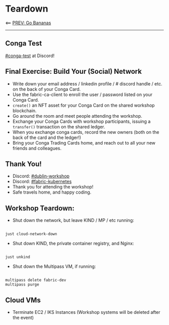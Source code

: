# Teardown 

<== [PREV: Go Bananas](40-bananas.md)

---


## Conga Test 

[#conga-test](https://discord.gg/tUSF2vU6cg) at Discord! 

## Final Exercise: Build Your (Social) Network 

- Write down your email address / linkedin profile / # discord handle / etc. on the back of your Conga Card.
- Use the fabric-ca-client to enroll the user / password listed on your Conga Card.
- `create()` an NFT asset for your Conga Card on the shared workshop blockchain.
- Go around the room and meet people attending the workshop.
- Exchange your Conga Cards with workshop participants, issuing a `transfer()` transaction on the shared ledger.  
- When you exchange conga cards, record the new owners (both on the back of the card and the ledger!)
- Bring your Conga Trading Cards home, and reach out to all your new friends and colleagues. 


## Thank You!

- Discord: [#dublin-workshop](https://discord.gg/PbjpetNqyR)
- Discord: [#fabric-kubernetes](https://discord.gg/DPKagScrN7)
- Thank you for attending the workshop!
- Safe travels home, and happy coding.


## Workshop Teardown:

- Shut down the network, but leave KIND / MP / etc running: 
```shell

just cloud-network-down 

```

- Shut down KIND, the private container registry, and Nginx: 
```shell

just unkind

```

- Shut down the Multipass VM, if running:  
```shell

multipass delete fabric-dev
multipass purge

```

## Cloud VMs

- Terminate EC2 / IKS Instances (Workshop systems will be deleted after the event)

